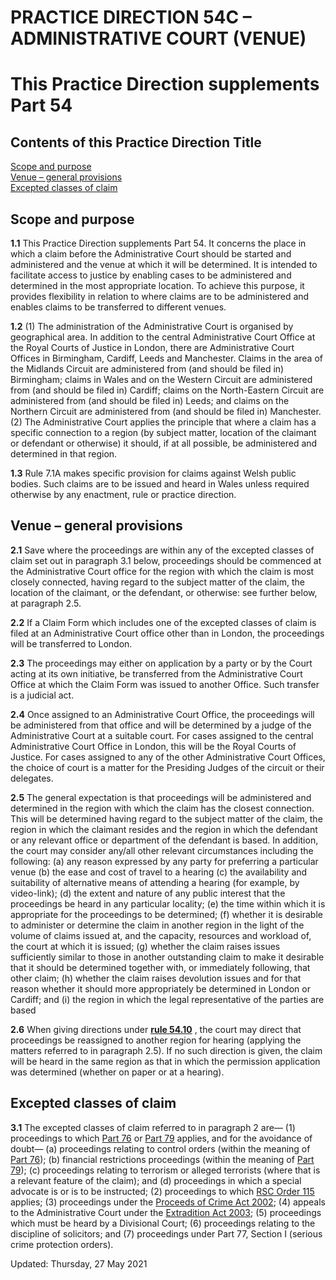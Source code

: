 # PRACTICE DIRECTION 54C – ADMINISTRATIVE COURT (VENUE)
[](https://www.justice.gov.uk/courts/procedure-rules/civil/rules/part54/pd_part54c)
# This Practice Direction supplements Part 54
Contents of this Practice Direction
Title  
---  
[Scope and purpose](https://www.justice.gov.uk/courts/procedure-rules/civil/rules/part54/pd_part54d#IDAECH2)  
[Venue – general provisions](https://www.justice.gov.uk/courts/procedure-rules/civil/rules/part54/pd_part54d#IDACDH2)  
[Excepted classes of claim](https://www.justice.gov.uk/courts/procedure-rules/civil/rules/part54/pd_part54d#3)  
## Scope and purpose

**1.1** This Practice Direction supplements Part 54. It concerns the place in which a claim before the Administrative Court should be started and administered and the venue at which it will be determined. It is intended to facilitate access to justice by enabling cases to be administered and determined in the most appropriate location. To achieve this purpose, it provides flexibility in relation to where claims are to be administered and enables claims to be transferred to different venues.

**1.2**
(1) The administration of the Administrative Court is organised by geographical area. In addition to the central Administrative Court Office at the Royal Courts of Justice in London, there are Administrative Court Offices in Birmingham, Cardiff, Leeds and Manchester. Claims in the area of the Midlands Circuit are administered from (and should be filed in) Birmingham; claims in Wales and on the Western Circuit are administered from (and should be filed in) Cardiff; claims on the North-Eastern Circuit are administered from (and should be filed in) Leeds; and claims on the Northern Circuit are administered from (and should be filed in) Manchester.
(2) The Administrative Court applies the principle that where a claim has a specific connection to a region (by subject matter, location of the claimant or defendant or otherwise) it should, if at all possible, be administered and determined in that region.

**1.3** Rule 7.1A makes specific provision for claims against Welsh public bodies. Such claims are to be issued and heard in Wales unless required otherwise by any enactment, rule or practice direction.
## Venue – general provisions

**2.1** Save where the proceedings are within any of the excepted classes of claim set out in paragraph 3.1 below, proceedings should be commenced at the Administrative Court office for the region with which the claim is most closely connected, having regard to the subject matter of the claim, the location of the claimant, or the defendant, or otherwise: see further below, at paragraph 2.5.

**2.2** If a Claim Form which includes one of the excepted classes of claim is filed at an Administrative Court office other than in London, the proceedings will be transferred to London.

**2.3** The proceedings may either on application by a party or by the Court acting at its own initiative, be transferred from the Administrative Court Office at which the Claim Form was issued to another Office. Such transfer is a judicial act.

**2.4** Once assigned to an Administrative Court Office, the proceedings will be administered from that office and will be determined by a judge of the Administrative Court at a suitable court. For cases assigned to the central Administrative Court Office in London, this will be the Royal Courts of Justice. For cases assigned to any of the other Administrative Court Offices, the choice of court is a matter for the Presiding Judges of the circuit or their delegates.

**2.5** The general expectation is that proceedings will be administered and determined in the region with which the claim has the closest connection. This will be determined having regard to the subject matter of the claim, the region in which the claimant resides and the region in which the defendant or any relevant office or department of the defendant is based. In addition, the court may consider any/all other relevant circumstances including the following:
(a) any reason expressed by any party for preferring a particular venue
(b) the ease and cost of travel to a hearing
(c) the availability and suitability of alternative means of attending a hearing (for example, by video-link);
(d) the extent and nature of any public interest that the proceedings be heard in any particular locality;
(e) the time within which it is appropriate for the proceedings to be determined;
(f) whether it is desirable to administer or determine the claim in another region in the light of the volume of claims issued at, and the capacity, resources and workload of, the court at which it is issued;
(g) whether the claim raises issues sufficiently similar to those in another outstanding claim to make it desirable that it should be determined together with, or immediately following, that other claim;
(h) whether the claim raises devolution issues and for that reason whether it should more appropriately be determined in London or Cardiff; and
(i) the region in which the legal representative of the parties are based

**2.6** When giving directions under **[rule 54.10](https://uk.westlaw.com/Link/Document/FullText?findType=Y&serNum=0116692736&pubNum=121175&originatingDoc=I40F94BB0777811E79212DFEE3C6BBBA5&refType=UL&originationContext=document&transitionType=CommentaryUKLink&contextData=\(sc.DocLink\))** , the court may direct that proceedings be reassigned to another region for hearing (applying the matters referred to in paragraph 2.5). If no such direction is given, the claim will be heard in the same region as that in which the permission application was determined (whether on paper or at a hearing).
## Excepted classes of claim

**3.1** The excepted classes of claim referred to in paragraph 2 are—
(1) proceedings to which [Part 76](https://uk.westlaw.com/Link/Document/FullText?findType=Y&serNum=0297850554&pubNum=121175&originatingDoc=I40F94BB0777811E79212DFEE3C6BBBA5&refType=UL&originationContext=document&transitionType=CommentaryUKLink&contextData=\(sc.DocLink\)) or [Part 79](https://uk.westlaw.com/Link/Document/FullText?findType=Y&serNum=0336298276&pubNum=121175&originatingDoc=I40F94BB0777811E79212DFEE3C6BBBA5&refType=UL&originationContext=document&transitionType=CommentaryUKLink&contextData=\(sc.DocLink\)) applies, and for the avoidance of doubt—
(a) proceedings relating to control orders (within the meaning of [Part 76](https://uk.westlaw.com/Link/Document/FullText?findType=Y&serNum=0297850554&pubNum=121175&originatingDoc=I40F94BB0777811E79212DFEE3C6BBBA5&refType=UL&originationContext=document&transitionType=CommentaryUKLink&contextData=\(sc.DocLink\)));
(b) financial restrictions proceedings (within the meaning of [Part 79](https://uk.westlaw.com/Link/Document/FullText?findType=Y&serNum=0336298276&pubNum=121175&originatingDoc=I40F94BB0777811E79212DFEE3C6BBBA5&refType=UL&originationContext=document&transitionType=CommentaryUKLink&contextData=\(sc.DocLink\)));
(c) proceedings relating to terrorism or alleged terrorists (where that is a relevant feature of the claim); and
(d) proceedings in which a special advocate is or is to be instructed;
(2) proceedings to which [RSC Order 115](https://uk.westlaw.com/Link/Document/FullText?findType=Y&serNum=0294885948&pubNum=121175&originatingDoc=I40F94BB0777811E79212DFEE3C6BBBA5&refType=UL&originationContext=document&transitionType=CommentaryUKLink&contextData=\(sc.DocLink\)) applies;
(3) proceedings under the [Proceeds of Crime Act 2002](https://uk.westlaw.com/Link/Document/FullText?findType=Y&serNum=0295307338&pubNum=121177&originatingDoc=I40F94BB0777811E79212DFEE3C6BBBA5&refType=UL&originationContext=document&transitionType=CommentaryUKLink&contextData=\(sc.DocLink\));
(4) appeals to the Administrative Court under the [Extradition Act 2003](https://uk.westlaw.com/Link/Document/FullText?findType=Y&serNum=0295461497&pubNum=121177&originatingDoc=I40F94BB0777811E79212DFEE3C6BBBA5&refType=UL&originationContext=document&transitionType=CommentaryUKLink&contextData=\(sc.DocLink\));
(5) proceedings which must be heard by a Divisional Court;
(6) proceedings relating to the discipline of solicitors; and
(7) proceedings under Part 77, Section I (serious crime protection orders).

Updated: Thursday, 27 May 2021
